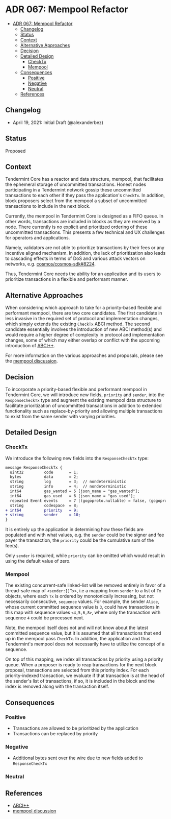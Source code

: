 # ADR 067: Mempool Refactor

- [ADR 067: Mempool Refactor](#adr-067-mempool-refactor)
  - [Changelog](#changelog)
  - [Status](#status)
  - [Context](#context)
  - [Alternative Approaches](#alternative-approaches)
  - [Decision](#decision)
  - [Detailed Design](#detailed-design)
    - [CheckTx](#checktx)
    - [Mempool](#mempool)
  - [Consequences](#consequences)
    - [Positive](#positive)
    - [Negative](#negative)
    - [Neutral](#neutral)
  - [References](#references)

## Changelog

- April 19, 2021: Initial Draft (@alexanderbez)

## Status

Proposed

## Context

Tendermint Core has a reactor and data structure, mempool, that facilitates the
ephemeral storage of uncommitted transactions. Honest nodes participating in a
Tendermint network gossip these uncommitted transactions to each other if they
pass the application's `CheckTx`. In addition, block proposers select from the
mempool a subset of uncommitted transactions to include in the next block.

Currently, the mempool in Tendermint Core is designed as a FIFO queue. In other
words, transactions are included in blocks as they are received by a node. There
currently is no explicit and prioritized ordering of these uncommitted transactions.
This presents a few technical and UX challenges for operators and applications.

Namely, validators are not able to prioritize transactions by their fees or any
incentive aligned mechanism. In addition, the lack of prioritization also leads
to cascading effects in terms of DoS and various attack vectors on networks,
e.g. [cosmos/cosmos-sdk#8224](https://github.com/cosmos/cosmos-sdk/discussions/8224).

Thus, Tendermint Core needs the ability for an application and its users to
prioritize transactions in a flexible and performant manner.

## Alternative Approaches

When considering which approach to take for a priority-based flexible and
performant mempool, there are two core candidates. The first candidate in less
invasive in the required  set of protocol and implementation changes, which
simply extends the existing `CheckTx` ABCI method. The second candidate essentially
involves the introduction of new ABCI method(s) and would require a higher degree
of complexity in protocol and implementation changes, some of which may either
overlap or conflict with the upcoming introduction of [ABCI++](https://github.com/tendermint/spec/blob/master/rfc/004-abci%2B%2B.md).

For more information on the various approaches and proposals, please see the
[mempool discussion](https://github.com/tendermint/tendermint/discussions/6295).

## Decision

To incorporate a priority-based flexible and performant mempool in Tendermint Core,
we will introduce new fields, `priority` and `sender`, into the `ResponseCheckTx`
type and augment the existing mempool data structure to facilitate prioritization
of uncommitted transactions in addition to extended functionality such as
replace-by-priority and allowing multiple transactions to exist from the same
sender with varying priorities.

## Detailed Design

### CheckTx

We introduce the following new fields into the `ResponseCheckTx` type:

```diff
message ResponseCheckTx {
  uint32         code       = 1;
  bytes          data       = 2;
  string         log        = 3;  // nondeterministic
  string         info       = 4;  // nondeterministic
  int64          gas_wanted = 5 [json_name = "gas_wanted"];
  int64          gas_used   = 6 [json_name = "gas_used"];
  repeated Event events     = 7 [(gogoproto.nullable) = false, (gogoproto.jsontag) = "events,omitempty"];
  string         codespace  = 8;
+ int64          priority   = 9;
+ string         sender     = 10;
}
```

It is entirely up the application in determining how these fields are populated
and with what values, e.g. the `sender` could be the signer and fee payer 
the transaction, the `priority` could be the cumulative sum of the fee(s).

Only `sender` is required, while `priority` can be omitted which would result in
using the default value of zero.

### Mempool

The existing concurrent-safe linked-list will be removed entirely in favor of a
thread-safe map of `<sender:[]Tx>`, i.e a mapping from `sender` to a list of `Tx`
objects, where each `Tx` is ordered by monotonically increasing, but not
necessarily consecutive, `sequence` values. For example, the sender `Alice`, whose
current committed sequence value is `3`, could have transactions in this map with
sequence values `<4,5,6,8>`, where only the transaction with sequence `4` could be
processed next.

Note, the mempool itself does not and will not know about the latest committed
sequence value, but it is assumed that all transactions that end up in the mempool
pass `CheckTx`. In addition, the application and thus Tendermint's mempool does
not necessarily have to utilize the concept of a sequence.

On top of this mapping, we index all transactions by priority using a priority
queue. When a proposer is ready to reap transactions for the next block proposal,
transactions are selected from this priority index. For each priority-indexed
transaction, we evaluate if that transaction is at the head of the sender's
list of transactions, if so, it is included in the block and the index is removed
along with the transaction itself.

## Consequences

### Positive

- Transactions are allowed to be prioritized by the application
- Transactions can be replaced by priority

### Negative

- Additional bytes sent over the wire due to new fields added to `ResponseCheckTx`

### Neutral

## References

- [ABCI++](https://github.com/tendermint/spec/blob/master/rfc/004-abci%2B%2B.md)
- [mempool discussion](https://github.com/tendermint/tendermint/discussions/6295)
